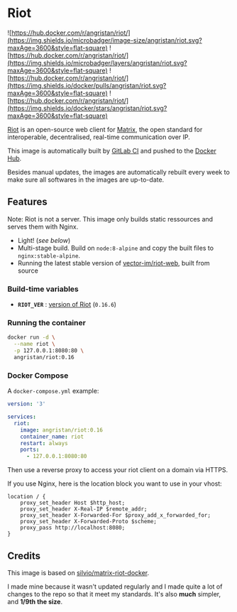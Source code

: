 # Riot

![https://hub.docker.com/r/angristan/riot/](https://img.shields.io/microbadger/image-size/angristan/riot.svg?maxAge=3600&style=flat-square) ![https://hub.docker.com/r/angristan/riot/](https://img.shields.io/microbadger/layers/angristan/riot.svg?maxAge=3600&style=flat-square) ![https://hub.docker.com/r/angristan/riot/](https://img.shields.io/docker/pulls/angristan/riot.svg?maxAge=3600&style=flat-square) ![https://hub.docker.com/r/angristan/riot/](https://img.shields.io/docker/stars/angristan/riot.svg?maxAge=3600&style=flat-square)

[Riot](https://about.riot.im/) is an open-source web client for [Matrix](https://matrix.org/), the open standard for interoperable, decentralised, real-time communication over IP.

This image is automatically built by [GitLab CI](https://gitlab.com/angristan/docker-riot/pipelines) and pushed to the [Docker Hub](https://hub.docker.com/r/angristan/riot/).

Besides manual updates, the images are automatically rebuilt every week to make sure all softwares in the images are up-to-date.

## Features

Note: Riot is not a server. This image only builds static ressources and serves them with Nginx.

- Light! (*see below*)
- Multi-stage build. Build on `node:8-alpine` and copy the built files to `nginx:stable-alpine`.
- Running the latest stable version of [vector-im/riot-web](https://github.com/vector-im/riot-web), built from source

### Build-time variables

- **`RIOT_VER`** : [version of Riot](https://github.com/vector-im/riot-web/releases) (`0.16.6`)

### Running the container

```sh
docker run -d \
  --name riot \
  -p 127.0.0.1:8080:80 \
  angristan/riot:0.16
```

### Docker Compose

A `docker-compose.yml` example:

```yml
version: '3'

services:
  riot:
    image: angristan/riot:0.16
    container_name: riot
    restart: always
    ports:
      - 127.0.0.1:8080:80
```

Then use a reverse proxy to access your riot client on a domain via HTTPS.

If you use Nginx, here is the location block you want to use in your vhost:

```nginx
location / {
    proxy_set_header Host $http_host;
    proxy_set_header X-Real-IP $remote_addr;
    proxy_set_header X-Forwarded-For $proxy_add_x_forwarded_for;
    proxy_set_header X-Forwarded-Proto $scheme;
    proxy_pass http://localhost:8080;
}
```

## Credits

This image is based on [silvio/matrix-riot-docker](https://github.com/silvio/matrix-riot-docker).

I made mine because it wasn't updated regularly and I made quite a lot of changes to the repo so that it meet my standards. It's also **much** simpler, and **1/9th the size**.
